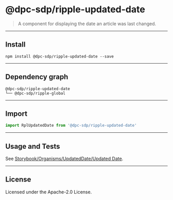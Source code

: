 <!-- GENERATED_DOCS -->
# @dpc-sdp/ripple-updated-date

> A component for displaying the date an article was last changed.

--------------------------------------------------------------------------------

## Install

```shell
npm install @dpc-sdp/ripple-updated-date --save
```

--------------------------------------------------------------------------------

## Dependency graph

```shell
@dpc-sdp/ripple-updated-date
└── @dpc-sdp/ripple-global
```

--------------------------------------------------------------------------------

## Import

```js
import RplUpdatedDate from '@dpc-sdp/ripple-updated-date'
```

--------------------------------------------------------------------------------

## Usage and Tests

See [Storybook/Organisms/UpdatedDate/Updated Date](https://ripple.sdp.vic.gov.au/?path=/story/organisms-updateddate--updated-date).

--------------------------------------------------------------------------------

## License

Licensed under the Apache-2.0 License.

<!-- /GENERATED_DOCS -->
